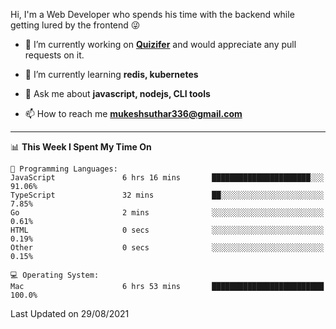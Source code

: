 Hi, I'm a Web Developer who spends his time with the backend while getting lured by the frontend 😜

- 🔭 I’m currently working on **[Quizifer](https://github.com/SutharMukesh/Quizifer/)** and would appreciate any pull requests on it.

- 🌱 I’m currently learning **redis, kubernetes**

- 💬 Ask me about **javascript, nodejs, CLI tools**

- 📫 How to reach me **mukeshsuthar336@gmail.com**

---
<!--START_SECTION:waka-->
📊 **This Week I Spent My Time On** 

```text
💬 Programming Languages: 
JavaScript               6 hrs 16 mins       ██████████████████████░░░   91.06% 
TypeScript               32 mins             ██░░░░░░░░░░░░░░░░░░░░░░░   7.85% 
Go                       2 mins              ░░░░░░░░░░░░░░░░░░░░░░░░░   0.61% 
HTML                     0 secs              ░░░░░░░░░░░░░░░░░░░░░░░░░   0.19% 
Other                    0 secs              ░░░░░░░░░░░░░░░░░░░░░░░░░   0.15%

💻 Operating System: 
Mac                      6 hrs 53 mins       █████████████████████████   100.0%

```


 Last Updated on 29/08/2021
<!--END_SECTION:waka-->
